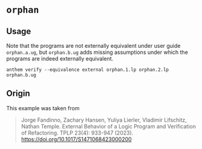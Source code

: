# `orphan`

## Usage

Note that the programs are not externally equivalent under user guide `orphan.a.ug`,
but `orphan.b.ug` adds missing assumptions under which the programs are indeed externally equivalent.

```
anthem verify --equivalence external orphan.1.lp orphan.2.lp orphan.b.ug
```

## Origin
This example was taken from

> Jorge Fandinno, Zachary Hansen, Yuliya Lierler, Vladimir Lifschitz, Nathan Temple.
> External Behavior of a Logic Program and Verification of Refactoring. TPLP 23(4): 933-947 (2023).
> https://doi.org/10.1017/S1471068423000200
